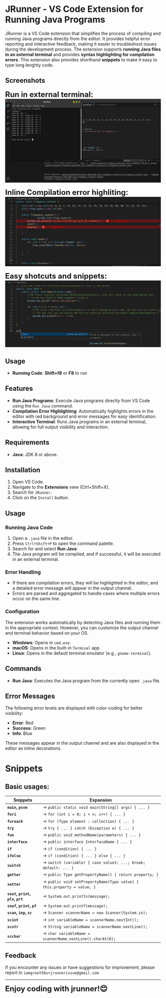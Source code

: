 # JRunner - VS Code Extension for Running Java Programs

JRunner is a VS Code extension that simplifies the process of compiling and running Java programs directly from the editor. It provides helpful error reporting and interactive feedback, making it easier to troubleshoot issues during the development process. The extension supports **running Java files in an external terminal** and provides **syntax highlighting for compilation errors**. This extension also provides shorthand **snippets** to make it easy to type long lenghty code.

## Screenshots

<b style="font-size:1.5rem">Run in external terminal:</b>
<img src="./screenShots/openInTerminal.png">

<b style="font-size:1.5rem">Inline Compilation error highliting:</b>
<img src="./screenShots/inlineErrors.png">

<b style="font-size:1.5rem">Easy shotcuts and snippets:</b>
<img src="./screenShots/snippets.png">




## Usage

- **Running Code**: **Shift+f8** or **F8** to run


## Features

- **Run Java Programs**: Execute Java programs directly from VS Code using the `Run Java` command.
- **Compilation Error Highlighting**: Automatically highlights errors in the editor with red background and error messages for easy identification.
- **Interactive Terminal**: Runs Java programs in an external terminal, allowing for full output visibility and interaction.


## Requirements
- **Java**: JDK 8 or above.

## Installation

1. Open VS Code.
2. Navigate to the **Extensions** view (Ctrl+Shift+X).
3. Search for `JRunner`.
4. Click on the `Install` button.

## Usage

### Running Java Code
1. Open a `.java` file in the editor.
2. Press `Ctrl+Shift+P` to open the command palette.
3. Search for and select **Run Java**.
4. The Java program will be compiled, and if successful, it will be executed in an external terminal.

### Error Handling
- If there are compilation errors, they will be highlighted in the editor, and a detailed error message will appear in the output channel.
- Errors are parsed and aggregated to handle cases where multiple errors occur on the same line.

### Configuration

The extension works automatically by detecting Java files and running them in the appropriate context. However, you can customize the output channel and terminal behavior based on your OS.

- **Windows**: Opens in `cmd.exe`.
- **macOS**: Opens in the built-in `Terminal` app.
- **Linux**: Opens in the default terminal emulator (e.g., `gnome-terminal`).

## Commands

- **Run Java**: Executes the Java program from the currently open `.java` file.

## Error Messages
The following error levels are displayed with color-coding for better visibility:

- **Error**: Red
- **Success**: Green
- **Info**: Blue

These messages appear in the output channel and are also displayed in the editor as inline decorations.

# Snippets

## Basic usages:

<!-- | **Snippet**             | **Expansion**                                                                                                                                               |
|--------------------------|-------------------------------------------------------------------------------------------------------------------------------------------------------------|
| **pvsm,main**          | `public static void main(String[] args) {  }`                                                                                         |
| **fori**             | `for (int i = 0; i < n; i++) { }`                                                                                                   |
| **foreach**    | `for (Type element : collection) { }`                                                                                                    |
| **try**      | `try {  } catch (Exception e) {  }`                                                                              |
| **fun**    | `public void methodName(parameters) { }`                                                                                               |
| **interface** | `public interface InterfaceName { }`                                                                                                |
| **if**         | `if (condition) { }`                                                                                          |
| **ifelse**    | `if (condition) {  } else {  }`                                                                |
| **switch**| `switch (variable) { ` <br> `case value1:  break; ` <br> ` case value2:  break;  ` <br> `default:  ` <br> `}`                   |
| **getter**        | `public Type getPropertyName() { return property; }`                                                                                                     |
| **Setter**        | `public void setPropertyName(Type value) { this.property = value; }`                                                                                      | -->


| **Snippets**               | **Expansion**                                                                                                 |
|----------------------------|-------------------------------------------------------------------------------------------------------------|
| **`main`, `psvm`**            |  → `public static void main(String[] args) { ... }`                                           |
| **`fori`**               |  → `for (int i = 0; i < n; i++) { ... }`                                                              |
| **`foreach`**      |  → `for (Type element : collection) { ... }`                                                      |
| **`try`**        | → `try { ... } catch (Exception e) { ... }`                                                           |
| **`fun`**      |  → `public void methodName(parameters) { ... }`                                                       |
| **`interface`**   |  → `public interface InterfaceName { ... }`                                                     |
| **`if`**           |  → `if (condition) { ... }`                                                                            |
| **`ifelse`**      | → `if (condition) { ... } else { ... }`                                                           |
| **`switch`**  |  → `switch (variable) { case value1: ...; break; default: ... }`                                   |
| **`getter`**          | → `public Type getPropertyName() { return property; }`                                            |
| **`setter`**          |  → `public void setPropertyName(Type value) { this.property = value; }`                            |
| **`sout`, `print`, `pln`, `prt`**     |  → `System.out.println(message);`                                             |
| **`souf`, `print`, `pf`**      |  → `System.out.printf(message);`                                                      |
| **`scan`, `inp`, `sc`**          |  → `Scanner scannerName = new Scanner(System.in);`                                      |
| **`scint`**       |  → `int variableName = scannerName.nextInt();`                                                      |
| **`scstr`**    |  → `String variableName = scannerName.nextLine();`                                                  |
| **`scchar`**      |  → `char variableName = scannerName.nextLine().charAt(0);`    




## Feedback

If you encounter any issues or have suggestions for improvement, please report in `iamgroot56u+jrunnerissue@gmail.com`

---

<b style="font-size:1.5rem">Enjoy coding with jrunner!😊 </b>


